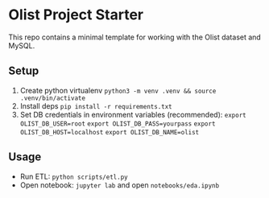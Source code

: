 # Olist Project Starter

This repo contains a minimal template for working with the Olist dataset and MySQL.

## Setup
1. Create python virtualenv
   `python3 -m venv .venv && source .venv/bin/activate`
2. Install deps
   `pip install -r requirements.txt`
3. Set DB credentials in environment variables (recommended):
   `export OLIST_DB_USER=root`
   `export OLIST_DB_PASS=yourpass`
   `export OLIST_DB_HOST=localhost`
   `export OLIST_DB_NAME=olist`

## Usage
- Run ETL: `python scripts/etl.py`
- Open notebook: `jupyter lab` and open `notebooks/eda.ipynb`